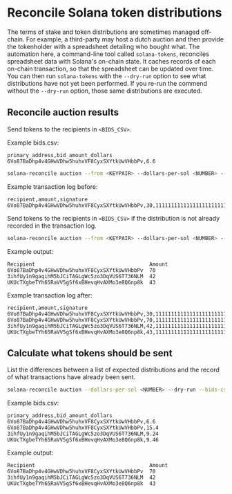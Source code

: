 # Reconcile Solana token distributions

The terms of stake and token distributions are sometimes managed off-chain.
For example, a third-party may host a dutch auction and then provide the
tokenholder with a spreadsheet detailing who bought what. The automation
here, a command-line tool called `solana-tokens`, reconciles spreadsheet
data with Solana's on-chain state. It caches records of each on-chain
transaction, so that the spreadsheet can be updated over time. You can
then run `solana-tokens` with the `--dry-run` option to see what distributions
have not yet been performed. If you re-run the commend without the `--dry-run`
option, those same distributions are executed.

## Reconcile auction results

Send tokens to the recipients in `<BIDS_CSV>`.

Example bids.csv:

```text
primary_address,bid_amount_dollars
6Vo87BaDhp4v4GHwVDhw5huhxVF8CyxSXYtkUwVHbbPv,6.6
```

```bash
solana-reconcile auction --from <KEYPAIR> --dollars-per-sol <NUMBER> --bids-csv <BIDS_CSV> <TRANSACTION_LOG> --fee-payer <KEYPAIR>
```

Example transaction log before:

```text
recipient,amount,signature
6Vo87BaDhp4v4GHwVDhw5huhxVF8CyxSXYtkUwVHbbPv,30,1111111111111111111111111111111111111111111111111111111111111111
```

Send tokens to the recipients in `<BIDS_CSV>` if the distribution is
not already recorded in the transaction log.

```bash
solana-reconcile auction --from <KEYPAIR> --dollars-per-sol <NUMBER> --bids-csv <BIDS_CSV> <TRANSACTION_LOG> --fee-payer <KEYPAIR>
```

Example output:

```text
Recipient                                     Amount
6Vo87BaDhp4v4GHwVDhw5huhxVF8CyxSXYtkUwVHbbPv  70
3ihfUy1n9gaqihM5bJCiTAGLgWc5zo3DqVUS6T736NLM  42
UKUcTXgbeTYh65RaVV5gSf6xBHevqHvAXMo3e8Q6np8k  43
```


Example transaction log after:

```text
recipient,amount,signature
6Vo87BaDhp4v4GHwVDhw5huhxVF8CyxSXYtkUwVHbbPv,30,1111111111111111111111111111111111111111111111111111111111111111
6Vo87BaDhp4v4GHwVDhw5huhxVF8CyxSXYtkUwVHbbPv,70,1111111111111111111111111111111111111111111111111111111111111111
3ihfUy1n9gaqihM5bJCiTAGLgWc5zo3DqVUS6T736NLM,42,1111111111111111111111111111111111111111111111111111111111111111
UKUcTXgbeTYh65RaVV5gSf6xBHevqHvAXMo3e8Q6np8k,43,1111111111111111111111111111111111111111111111111111111111111111
```

## Calculate what tokens should be sent

List the differences between a list of expected distributions and the record of what
transactions have already been sent.

```bash
solana-reconcile auction --dollars-per-sol <NUMBER> --dry-run --bids-csv <BIDS_CSV> <TRANSACTION_LOG>
```

Example bids.csv:

```text
primary_address,bid_amount_dollars
6Vo87BaDhp4v4GHwVDhw5huhxVF8CyxSXYtkUwVHbbPv,6.6
6Vo87BaDhp4v4GHwVDhw5huhxVF8CyxSXYtkUwVHbbPv,15.4
3ihfUy1n9gaqihM5bJCiTAGLgWc5zo3DqVUS6T736NLM,9.24
UKUcTXgbeTYh65RaVV5gSf6xBHevqHvAXMo3e8Q6np8k,9.46
```

Example output:

```text
Recipient                                     Amount
6Vo87BaDhp4v4GHwVDhw5huhxVF8CyxSXYtkUwVHbbPv  70
3ihfUy1n9gaqihM5bJCiTAGLgWc5zo3DqVUS6T736NLM  42
UKUcTXgbeTYh65RaVV5gSf6xBHevqHvAXMo3e8Q6np8k  43
```

